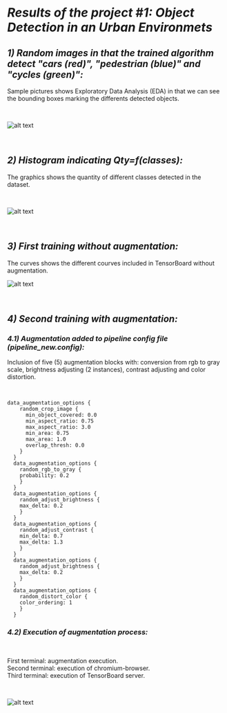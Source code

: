 # *Results of the project #1: Object Detection in an Urban Environmets*

## *1) Random images in that the trained algorithm detect "cars (red)", "pedestrian (blue)" and "cycles (green)":*

Sample pictures shows Exploratory Data Analysis (EDA) in that we can see the bounding boxes marking the differents detected objects.

<p>&nbsp;</p>

![alt text](https://github.com/HomeBrain-ARG/SDCE_Object-Detection-in-an-Urban-Environment/blob/main/Graphics/1.png "Ten pictures with bounding boxes")

<p>&nbsp;</p>

## *2) Histogram indicating Qty=f(classes):*

The graphics shows the quantity of different classes detected in the dataset.

<p>&nbsp;</p>

![alt text](https://github.com/HomeBrain-ARG/SDCE_Object-Detection-in-an-Urban-Environment/blob/main/Graphics/bar.png "Bar graphic indicating quantity of detectios per class")

<p>&nbsp;</p>

## *3) First training without augmentation:*
The curves shows the different courves included in TensorBoard without augmentation.

![alt text](https://github.com/HomeBrain-ARG/SDCE_Object-Detection-in-an-Urban-Environment/blob/main/Graphics/Scalars.jpg "Courves without augmentation")

<p>&nbsp;</p>

## *4) Second training with augmentation:*

### *4.1) Augmentation added to pipeline config file (pipeline_new.config):*
Inclusion of five (5) augmentation blocks with: conversion from rgb to gray scale, brightness adjusting (2 instances), contrast adjusting and color distortion.

<p>&nbsp;</p>

```
data_augmentation_options {
    random_crop_image {
      min_object_covered: 0.0
      min_aspect_ratio: 0.75
      max_aspect_ratio: 3.0
      min_area: 0.75
      max_area: 1.0
      overlap_thresh: 0.0
    }
  }
  data_augmentation_options {
    random_rgb_to_gray {
    probability: 0.2
    }
  }
  data_augmentation_options {
    random_adjust_brightness {
    max_delta: 0.2
    }
  }
  data_augmentation_options {
    random_adjust_contrast {
    min_delta: 0.7
    max_delta: 1.3
    }
  }
  data_augmentation_options {
    random_adjust_brightness {
    max_delta: 0.2
    }
  }
  data_augmentation_options {
    random_distort_color {
    color_ordering: 1
    }
  }
```

### *4.2) Execution of augmentation process:*

<p>&nbsp;</p>

First terminal: augmentation execution.<br />
Second terminal: execution of chromium-browser.<br />
Third terminal: execution of TensorBoard server.<br />

<p>&nbsp;</p>

![alt text](https://github.com/HomeBrain-ARG/SDCE_Object-Detection-in-an-Urban-Environment/blob/main/Graphics/Web%20Browser-Eval-TensorBoard.JPG "Terminals with augmentation process")

<p>&nbsp;</p>

